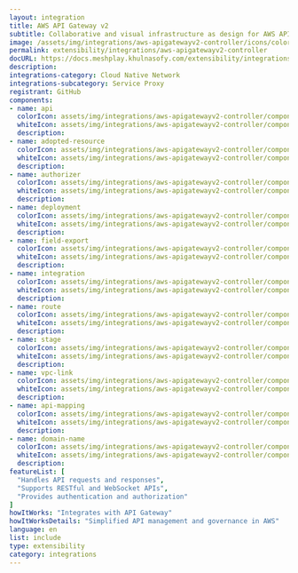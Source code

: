 ```yaml
---
layout: integration
title: AWS API Gateway v2
subtitle: Collaborative and visual infrastructure as design for AWS API Gateway v2
image: /assets/img/integrations/aws-apigatewayv2-controller/icons/color/aws-apigatewayv2-controller-color.svg
permalink: extensibility/integrations/aws-apigatewayv2-controller
docURL: https://docs.meshplay.khulnasofy.com/extensibility/integrations/aws-apigatewayv2-controller
description: 
integrations-category: Cloud Native Network
integrations-subcategory: Service Proxy
registrant: GitHub
components: 
- name: api
  colorIcon: assets/img/integrations/aws-apigatewayv2-controller/components/api/icons/color/api-color.svg
  whiteIcon: assets/img/integrations/aws-apigatewayv2-controller/components/api/icons/white/api-white.svg
  description: 
- name: adopted-resource
  colorIcon: assets/img/integrations/aws-apigatewayv2-controller/components/adopted-resource/icons/color/adopted-resource-color.svg
  whiteIcon: assets/img/integrations/aws-apigatewayv2-controller/components/adopted-resource/icons/white/adopted-resource-white.svg
  description: 
- name: authorizer
  colorIcon: assets/img/integrations/aws-apigatewayv2-controller/components/authorizer/icons/color/authorizer-color.svg
  whiteIcon: assets/img/integrations/aws-apigatewayv2-controller/components/authorizer/icons/white/authorizer-white.svg
  description: 
- name: deployment
  colorIcon: assets/img/integrations/aws-apigatewayv2-controller/components/deployment/icons/color/deployment-color.svg
  whiteIcon: assets/img/integrations/aws-apigatewayv2-controller/components/deployment/icons/white/deployment-white.svg
  description: 
- name: field-export
  colorIcon: assets/img/integrations/aws-apigatewayv2-controller/components/field-export/icons/color/field-export-color.svg
  whiteIcon: assets/img/integrations/aws-apigatewayv2-controller/components/field-export/icons/white/field-export-white.svg
  description: 
- name: integration
  colorIcon: assets/img/integrations/aws-apigatewayv2-controller/components/integration/icons/color/integration-color.svg
  whiteIcon: assets/img/integrations/aws-apigatewayv2-controller/components/integration/icons/white/integration-white.svg
  description: 
- name: route
  colorIcon: assets/img/integrations/aws-apigatewayv2-controller/components/route/icons/color/route-color.svg
  whiteIcon: assets/img/integrations/aws-apigatewayv2-controller/components/route/icons/white/route-white.svg
  description: 
- name: stage
  colorIcon: assets/img/integrations/aws-apigatewayv2-controller/components/stage/icons/color/stage-color.svg
  whiteIcon: assets/img/integrations/aws-apigatewayv2-controller/components/stage/icons/white/stage-white.svg
  description: 
- name: vpc-link
  colorIcon: assets/img/integrations/aws-apigatewayv2-controller/components/vpc-link/icons/color/vpc-link-color.svg
  whiteIcon: assets/img/integrations/aws-apigatewayv2-controller/components/vpc-link/icons/white/vpc-link-white.svg
  description: 
- name: api-mapping
  colorIcon: assets/img/integrations/aws-apigatewayv2-controller/components/api-mapping/icons/color/api-mapping-color.svg
  whiteIcon: assets/img/integrations/aws-apigatewayv2-controller/components/api-mapping/icons/white/api-mapping-white.svg
  description: 
- name: domain-name
  colorIcon: assets/img/integrations/aws-apigatewayv2-controller/components/domain-name/icons/color/domain-name-color.svg
  whiteIcon: assets/img/integrations/aws-apigatewayv2-controller/components/domain-name/icons/white/domain-name-white.svg
  description: 
featureList: [
  "Handles API requests and responses",
  "Supports RESTful and WebSocket APIs",
  "Provides authentication and authorization"
]
howItWorks: "Integrates with API Gateway"
howItWorksDetails: "Simplified API management and governance in AWS"
language: en
list: include
type: extensibility
category: integrations
---
```

